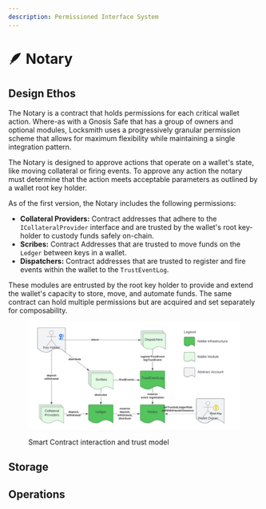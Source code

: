 ```yaml
---
description: Permissioned Interface System
---
```


# 🪶 Notary

## Design Ethos

The Notary is a contract that holds permissions for each critical wallet action. Where-as with a Gnosis Safe that has a group of owners and optional modules, Locksmith uses a progressively granular permission scheme that allows for maximum flexibility while maintaining a single integration pattern.

The Notary is designed to approve actions that operate on a wallet's state, like moving collateral or firing events. To approve any action the notary must determine that the action meets acceptable parameters as outlined by a wallet root key holder.

As of the first version, the Notary includes the following permissions:

* **Collateral Providers:** Contract addresses that adhere to the `ICollateralProvider` interface and are trusted by the wallet's root key-holder to custody funds safely on-chain.
* **Scribes:** Contract Addresses that are trusted to move funds on the `Ledger` between keys in a wallet.
* **Dispatchers:** Contract addresses that are trusted to register and fire events within the wallet to the `TrustEventLog`.

These modules are entrusted by the root key holder to provide and extend the wallet's capacity to store, move, and automate funds. The same contract can hold multiple permissions but are acquired and set separately for composability.

<figure><img src="../../.gitbook/assets/Locksmith Architecture - Page 2 (1).png" alt=""><figcaption><p>Smart Contract interaction and trust model</p></figcaption></figure>

## Storage



## Operations


